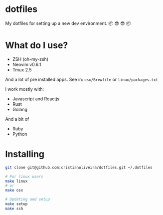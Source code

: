 # dotfiles

My dotfiles for setting up a new dev environment. :package: :sunglasses: :sunglasses: :package:

# What do I use?

  - ZSH (oh-my-zsh)
  - Neovim v0.6.1
  - Tmux 2.5

  And a lot of pre installed apps. See in: `osx/Brewfile` or `linux/packages.txt`

  I work mostly with:

  - Javascript and Reactjs
  - Rust
  - Golang

  And a bit of

  - Ruby
  - Python

# Installing

```bash
git clone git@github.com:cristianoliveira/dotfiles.git ~/.dotfiles

# For linux users
make linux
# or
make osx

# Updating and setup
make setup
make ssh
```
